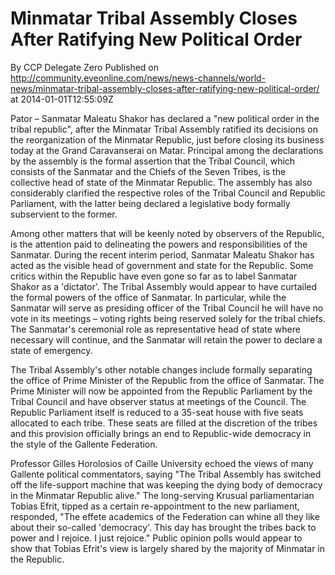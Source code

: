 # Minmatar Tribal Assembly Closes After Ratifying New Political Order
By CCP Delegate Zero
Published on http://community.eveonline.com/news/news-channels/world-news/minmatar-tribal-assembly-closes-after-ratifying-new-political-order/ at 2014-01-01T12:55:09Z

Pator – Sanmatar Maleatu Shakor has declared a "new political order in the tribal republic", after the Minmatar Tribal Assembly ratified its decisions on the reorganization of the Minmatar Republic, just before closing its business today at the Grand Caravanserai on Matar. Principal among the declarations by the assembly is the formal assertion that the Tribal Council, which consists of the Sanmatar and the Chiefs of the Seven Tribes, is the collective head of state of the Minmatar Republic. The assembly has also considerably clarified the respective roles of the Tribal Council and Republic Parliament, with the latter being declared a legislative body formally subservient to the former.

Among other matters that will be keenly noted by observers of the Republic, is the attention paid to delineating the powers and responsibilities of the Sanmatar. During the recent interim period, Sanmatar Maleatu Shakor has acted as the visible head of government and state for the Republic. Some critics within the Republic have even gone so far as to label Sanmatar Shakor as a 'dictator'. The Tribal Assembly would appear to have curtailed the formal powers of the office of Sanmatar. In particular, while the Sanmatar will serve as presiding officer of the Tribal Council he will have no vote in its meetings – voting rights being reserved solely for the tribal chiefs. The Sanmatar's ceremonial role as representative head of state where necessary will continue, and the Sanmatar will retain the power to declare a state of emergency.

The Tribal Assembly's other notable changes include formally separating the office of Prime Minister of the Republic from the office of Sanmatar. The Prime Minister will now be appointed from the Republic Parliament by the Tribal Council and have observer status at meetings of the Council. The Republic Parliament itself is reduced to a 35-seat house with five seats allocated to each tribe. These seats are filled at the discretion of the tribes and this provision officially brings an end to Republic-wide democracy in the style of the Gallente Federation.

Professor Gilles Horolosios of Caille University echoed the views of many Gallente political commentators, saying "The Tribal Assembly has switched off the life-support machine that was keeping the dying body of democracy in the Minmatar Republic alive." The long-serving Krusual parliamentarian Tobias Efrit, tipped as a certain re-appointment to the new parliament, responded, "The effete academics of the Federation can whine all they like about their so-called 'democracy'. This day has brought the tribes back to power and I rejoice. I just rejoice." Public opinion polls would appear to show that Tobias Efrit's view is largely shared by the majority of Minmatar in the Republic.

